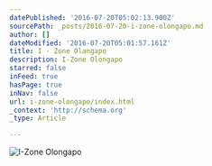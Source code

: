 ```yaml
---
datePublished: '2016-07-20T05:02:13.900Z'
sourcePath: _posts/2016-07-20-i-zone-olongapo.md
author: []
dateModified: '2016-07-20T05:01:57.161Z'
title: I - Zone Olangapo
description: I-Zone Olongapo
starred: false
inFeed: true
hasPage: true
inNav: false
url: i-zone-olongapo/index.html
_context: 'http://schema.org'
_type: Article

---
```

![I-Zone Olongapo](https://the-grid-user-content.s3-us-west-2.amazonaws.com/3b360997-9b21-4de1-8ceb-4757e0efe90c.jpg)